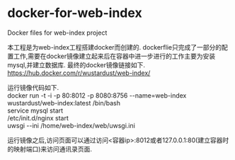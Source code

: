 # docker-for-web-index
Docker files for web-index project

本工程是为web-index工程搭建docker而创建的.
dockerflie只完成了一部分的配置工作,需要在docker镜像建立起来后在容器中进一步进行的工作主要为安装mysql,并建立数据库.
最终的docker镜像链接如下.  
https://hub.docker.com/r/wustardust/web-index/  
  
运行镜像代码如下.  
docker run -t -i -p 80:8012 -p 8080:8756 --name=web-index wustardust/web-index:latest /bin/bash  
service mysql start  
/etc/init.d/nginx start  
uwsgi --ini /home/web-index/web/uwsgi.ini  
  
运行镜像之后,访问页面可以通过访问<容器ip>:8012或者127.0.0.1:80(建立容器时的映射端口)来访问通讯录页面.
